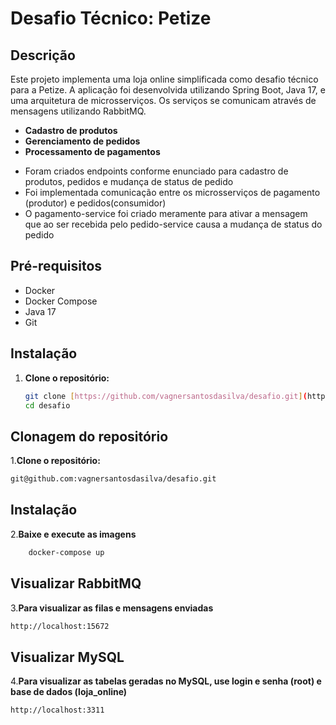 # Desafio Técnico: Petize


## Descrição
Este projeto implementa uma loja online simplificada como desafio técnico para a Petize. A aplicação foi desenvolvida utilizando Spring Boot, Java 17, e uma arquitetura de microsserviços. Os serviços se comunicam através de mensagens utilizando RabbitMQ.


* **Cadastro de produtos**
* **Gerenciamento de pedidos**
* **Processamento de pagamentos**

- Foram criados endpoints conforme enunciado para cadastro de produtos, pedidos e mudança de status de pedido
- Foi implementada comunicação entre os microsserviços de pagamento (produtor) e pedidos(consumidor)
- O pagamento-service foi criado meramente para ativar a mensagem que ao ser recebida pelo pedido-service causa a mudança de status do pedido


## Pré-requisitos
* Docker
* Docker Compose
* Java 17
* Git

## Instalação
1. **Clone o repositório:**
   ```bash
   git clone [https://github.com/vagnersantosdasilva/desafio.git](https://github.com/vagnersantosdasilva/desafio.git)
   cd desafio

## Clonagem do repositório
1.**Clone o repositório:**
   ```bash
   git@github.com:vagnersantosdasilva/desafio.git
   ```
## Instalação
2.**Baixe e execute as imagens**
```bash
    docker-compose up
```
## Visualizar RabbitMQ
3.**Para visualizar as filas e mensagens enviadas**
```bash
http://localhost:15672
```
## Visualizar MySQL
4.**Para visualizar as tabelas geradas no MySQL, use login e senha (root) e base de dados (loja_online)**
```bash
http://localhost:3311
```